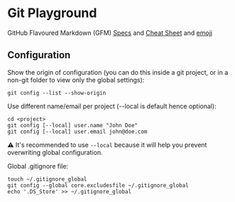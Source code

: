 # Git Playground

GitHub Flavoured Markdown (GFM) [Specs](https://github.github.com/gfm/) and [Cheat Sheet](https://guides.github.com/pdfs/markdown-cheatsheet-online.pdf) and [emoji](https://www.webfx.com/tools/emoji-cheat-sheet/)

## Configuration

Show the origin of configuration (you can do this inside a git project, or in a non-git folder to view only the global settings):
```
git config --list --show-origin
```

Use different name/email per project (--local is default hence optional):
```
cd <project>
git config [--local] user.name "John Doe"
git config [--local] user.email john@doe.com
```

:warning: It's recommended to use `--local` because it will help you prevent overwriting global configuration.

Global .gitignore file:
```
touch ~/.gitignore_global
git config --global core.excludesfile ~/.gitignore_global
echo '.DS_Store' >> ~/.gitignore_global
```
